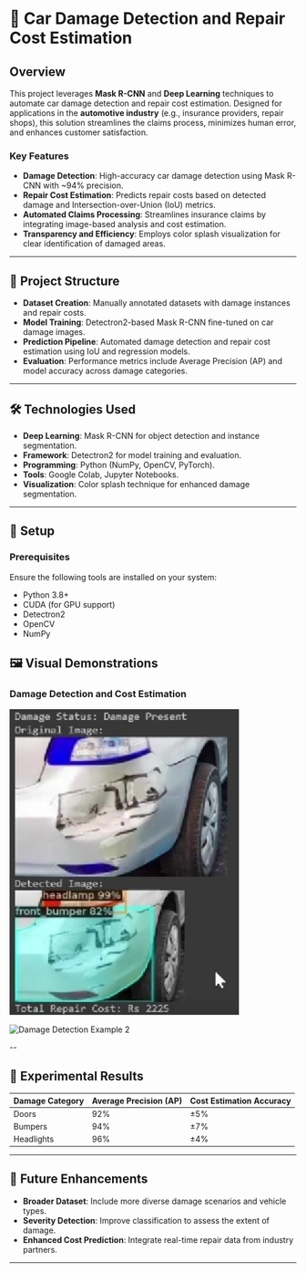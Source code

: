 # 🚗 Car Damage Detection and Repair Cost Estimation

## Overview  
This project leverages **Mask R-CNN** and **Deep Learning** techniques to automate car damage detection and repair cost estimation. Designed for applications in the **automotive industry** (e.g., insurance providers, repair shops), this solution streamlines the claims process, minimizes human error, and enhances customer satisfaction.  

### Key Features  
- **Damage Detection**: High-accuracy car damage detection using Mask R-CNN with ~94% precision.  
- **Repair Cost Estimation**: Predicts repair costs based on detected damage and Intersection-over-Union (IoU) metrics.  
- **Automated Claims Processing**: Streamlines insurance claims by integrating image-based analysis and cost estimation.  
- **Transparency and Efficiency**: Employs color splash visualization for clear identification of damaged areas.  

---

## 📂 Project Structure  
- **Dataset Creation**: Manually annotated datasets with damage instances and repair costs.  
- **Model Training**: Detectron2-based Mask R-CNN fine-tuned on car damage images.  
- **Prediction Pipeline**: Automated damage detection and repair cost estimation using IoU and regression models.  
- **Evaluation**: Performance metrics include Average Precision (AP) and model accuracy across damage categories.

---

## 🛠️ Technologies Used  
- **Deep Learning**: Mask R-CNN for object detection and instance segmentation.  
- **Framework**: Detectron2 for model training and evaluation.  
- **Programming**: Python (NumPy, OpenCV, PyTorch).  
- **Tools**: Google Colab, Jupyter Notebooks.  
- **Visualization**: Color splash technique for enhanced damage segmentation.  

---

## 🔧 Setup  

### Prerequisites  
Ensure the following tools are installed on your system:  
- Python 3.8+  
- CUDA (for GPU support)  
- Detectron2  
- OpenCV  
- NumPy  


## 🖼️ Visual Demonstrations  

### Damage Detection and Cost Estimation  
![Damage Detection Example 1](./images/damage_detection1.png)  
  
![Damage Detection Example 2](./images/cost_estimation.png)  

--

## 🧪 Experimental Results  

| Damage Category   | Average Precision (AP) | Cost Estimation Accuracy |
|--------------------|-------------------------|---------------------------|
| Doors             | 92%                    | ±5%                      |
| Bumpers           | 94%                    | ±7%                      |
| Headlights        | 96%                    | ±4%                      |

---

## 🌟 Future Enhancements  
- **Broader Dataset**: Include more diverse damage scenarios and vehicle types.  
- **Severity Detection**: Improve classification to assess the extent of damage.  
- **Enhanced Cost Prediction**: Integrate real-time repair data from industry partners.  

---
